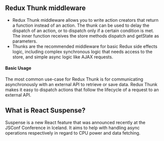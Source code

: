 ## Redux Thunk middleware
- Redux Thunk middleware allows you to write action creators that return a function instead of an action. The thunk can be used to delay the dispatch of an action, or to dispatch only if a certain condition is met. The inner function receives the store methods dispatch and getState as parameters.
- Thunks are the recommended middleware for basic Redux side effects logic, including complex synchronous logic that needs access to the store, and simple async logic like AJAX requests.

#### Basic Usage
The most common use-case for Redux Thunk is for communicating asynchronously with an external API to retrieve or save data. Redux Thunk makes it easy to dispatch actions that follow the lifecycle of a request to an external API.

## What is React Suspense?
Suspense is a new React feature that was announced recently at the JSConf Conference in Iceland. It aims to help with handling async operations respectively in regard to CPU power and data fetching.